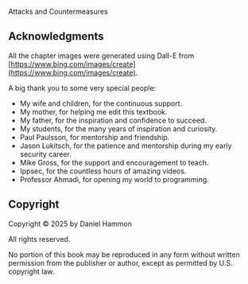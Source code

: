 <span class="chapter-banner">Attacks and Countermeasures</span>

## Acknowledgments 
All the chapter images were generated using Dall-E from [https://www.bing.com/images/create](https://www.bing.com/images/create).

A big thank you to some very special people:
- My wife and children, for the continuous support.
- My mother, for helping me edit this textbook.
- My father, for the inspiration and confidence to succeed.
- My students, for the many years of inspiration and curiosity.
- Paul Paulsson, for mentorship and friendship.
- Jason Lukitsch, for the patience and mentorship during my early security career.
- Mike Gross, for the support and encouragement to teach.
- Ippsec, for the countless hours of amazing videos.
- Professor Ahmadi, for opening my world to programming. 
## Copyright 
Copyright © 2025 by Daniel Hammon 

All rights reserved. 

No portion of this book may be reproduced in any form without written permission from the publisher or author, except as permitted by U.S. copyright law. 